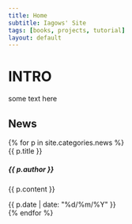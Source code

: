```yaml
---
title: Home
subtitle: Iagows' Site
tags: [books, projects, tutorial]
layout: default
---
```

# INTRO

some text here

## News

<div class="container">
	<div class="row">
{% for p in site.categories.news %}
		<div class="col-sm-6 col-lg-3 py-2">
			<div class="card h-100 border-dark mb-3" style="max-width: 18rem;">
				<div class="card-header">{{ p.title }}</div>
				<div class="card-body text-dark">
					<h5 class="card-title">{{ p.author }}</h5>
					<p class="card-text">{{ p.content }}</p>
				</div>
				<div class="card-footer bg-transparent border-dark">{{ p.date | date: "%d/%m/%Y" }}</div>
			</div>
		</div>
{% endfor %}
	</div>
</div>
